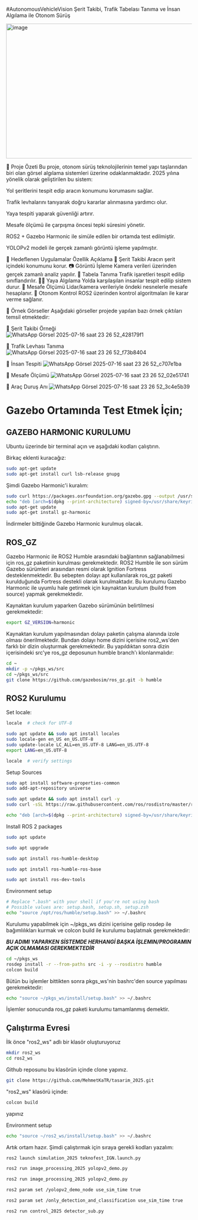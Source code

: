 #AutonomousVehicleVision Şerit Takibi, Trafik Tabelası Tanıma ve İnsan Algılama ile Otonom Sürüş

<img width="650" height="366" alt="image" src="https://github.com/user-attachments/assets/fe187b3b-85a3-47ba-89db-193c80f18daa" />

📌 Proje Özeti
Bu proje, otonom sürüş teknolojilerinin temel yapı taşlarından biri olan görsel algılama sistemleri üzerine odaklanmaktadır.
2025 yılına yönelik olarak geliştirilen bu sistem:

Yol şeritlerini tespit edip aracın konumunu korumasını sağlar.

Trafik levhalarını tanıyarak doğru kararlar alınmasına yardımcı olur.

Yaya tespiti yaparak güvenliği artırır.

Mesafe ölçümü ile çarpışma öncesi tepki süresini yönetir.

ROS2 + Gazebo Harmonic ile simüle edilen bir ortamda test edilmiştir.

YOLOPv2 modeli ile gerçek zamanlı görüntü işleme yapılmıştır.

🎯 Hedeflenen Uygulamalar
Özellik	Açıklama
🚧 Şerit Takibi	Aracın şerit içindeki konumunu korur.
📷 Görüntü İşleme	Kamera verileri üzerinden gerçek zamanlı analiz yapılır.
🛑 Tabela Tanıma	Trafik işaretleri tespit edilip sınıflandırılır.
🧍‍♂️ Yaya Algılama	Yolda karşılaşılan insanlar tespit edilip sistem durur.
📏 Mesafe Ölçümü	Lidar/kamera verileriyle öndeki nesnelerle mesafe hesaplanır.
🧠 Otonom Kontrol	ROS2 üzerinden kontrol algoritmaları ile karar verme sağlanır.

📸 Örnek Görseller
Aşağıdaki görseller projede yapılan bazı örnek çıktıları temsil etmektedir:

🔹 Şerit Takibi Örneği
![WhatsApp Görsel 2025-07-16 saat 23 26 52_428179f1](https://github.com/user-attachments/assets/c20fd587-e4d5-4904-9592-a179b2e1f5b8)


🔹 Trafik Levhası Tanıma
![WhatsApp Görsel 2025-07-16 saat 23 26 52_f73b8404](https://github.com/user-attachments/assets/63843c9f-92c9-4fc5-b21c-ed19fb009314)


🔹 İnsan Tespiti
![WhatsApp Görsel 2025-07-16 saat 23 26 52_c707e1ba](https://github.com/user-attachments/assets/ce33362f-68a6-4363-922c-9255a597fa56)


🔹 Mesafe Ölçümü
![WhatsApp Görsel 2025-07-16 saat 23 26 52_02e51741](https://github.com/user-attachments/assets/da5175a2-7ae9-44da-8d50-a72a2833b452)


🔹 Araç Duruş Anı
![WhatsApp Görsel 2025-07-16 saat 23 26 52_3c4e5b39](https://github.com/user-attachments/assets/8bec99b1-f016-4438-8cf5-45adf295563c)




# Gazebo Ortamında Test Etmek İçin;

## GAZEBO HARMONIC KURULUMU

Ubuntu üzerinde bir terminal açın ve aşağıdaki kodları çalıştırın.

Birkaç eklenti kuracağız:
```bash
sudo apt-get update
sudo apt-get install curl lsb-release gnupg
```

Şimdi Gazebo Harmonic'i kuralım:
```bash
sudo curl https://packages.osrfoundation.org/gazebo.gpg --output /usr/share/keyrings/pkgs-osrf-archive-keyring.gpg
echo "deb [arch=$(dpkg --print-architecture) signed-by=/usr/share/keyrings/pkgs-osrf-archive-keyring.gpg] http://packages.osrfoundation.org/gazebo/ubuntu-stable $(lsb_release -cs) main" | sudo tee /etc/apt/sources.list.d/gazebo-stable.list > /dev/null
sudo apt-get update
sudo apt-get install gz-harmonic
```

İndirmeler bittiğinde Gazebo Harmonic kurulmuş olacak.

## ROS_GZ

Gazebo Harmonic ile ROS2 Humble arasındaki bağlantının sağlanabilmesi için ros_gz paketinin kurulması gerekmektedir. ROS2 Humble ile son sürüm Gazebo sürümleri arasından resmi olarak Ignition Fortress desteklenmektedir. Bu sebepten dolayı apt kullanılarak ros_gz paketi kurulduğunda Fortress destekli olarak kurulmaktadır. Bu kurulumu Gazebo Harmonic ile uyumlu hale getirmek için kaynaktan kurulum (build from source) yapmak gerekmektedir.


Kaynaktan kurulum yaparken Gazebo sürümünün belirtilmesi gerekmektedir:
```bash
export GZ_VERSION=harmonic
```

Kaynaktan kurulum yapılmasından dolayı paketin çalışma alanında izole olması önerilmektedir. Bundan dolayı home dizini içerisine ros2_ws'den farklı bir dizin oluşturmak gerekmektedir. Bu yapıldıktan sonra dizin içerisindeki src'ye ros_gz deposunun humble branch'ı klonlanmalıdır:
```bash
cd ~
mkdir -p ~/pkgs_ws/src
cd ~/pkgs_ws/src
git clone https://github.com/gazebosim/ros_gz.git -b humble
```

## ROS2 Kurulumu

Set locale:
```bash
locale  # check for UTF-8

sudo apt update && sudo apt install locales
sudo locale-gen en_US en_US.UTF-8
sudo update-locale LC_ALL=en_US.UTF-8 LANG=en_US.UTF-8
export LANG=en_US.UTF-8

locale  # verify settings
```

Setup Sources
```bash
sudo apt install software-properties-common
sudo add-apt-repository universe
```

```bash
sudo apt update && sudo apt install curl -y
sudo curl -sSL https://raw.githubusercontent.com/ros/rosdistro/master/ros.key -o /usr/share/keyrings/ros-archive-keyring.gpg
```

```bash
echo "deb [arch=$(dpkg --print-architecture) signed-by=/usr/share/keyrings/ros-archive-keyring.gpg] http://packages.ros.org/ros2/ubuntu $(. /etc/os-release && echo $UBUNTU_CODENAME) main" | sudo tee /etc/apt/sources.list.d/ros2.list > /dev/null
```

Install ROS 2 packages
```bash
sudo apt update
```

```bash
sudo apt upgrade
```

```bash
sudo apt install ros-humble-desktop
```

```bash
sudo apt install ros-humble-ros-base
```

```bash
sudo apt install ros-dev-tools
```

Environment setup
```bash
# Replace ".bash" with your shell if you're not using bash
# Possible values are: setup.bash, setup.sh, setup.zsh
echo "source /opt/ros/humble/setup.bash" >> ~/.bashrc
```

Kurulumu yapabilmek için ~/pkgs_ws dizini içerisine gelip rosdep ile bağımlılıkları kurmak ve colcon build ile kurulumu başlatmak gerekmektedir:

***BU ADIMI YAPARKEN SİSTEMDE HERHANGİ BAŞKA İŞLEMIN/PROGRAMIN AÇIK OLMAMASI GEREKMEKTEDİR***
```bash
cd ~/pkgs_ws
rosdep install -r --from-paths src -i -y --rosdistro humble
colcon build
```

Bütün bu işlemler bittikten sonra pkgs_ws'nin bashrc'den source yapılması gerekmektedir:
```bash
echo "source ~/pkgs_ws/install/setup.bash" >> ~/.bashrc
```

İşlemler sonucunda ros_gz paketi kurulumu tamamlanmış demektir.

## Çalıştırma Evresi

İlk önce "ros2_ws" adlı bir klasör oluşturuyoruz
```bash
mkdir ros2_ws
cd ros2_ws
```

Github reposunu bu klasörün içinde clone yapınız.
```bash
git clone https://github.com/MehmetKaTR/tasarim_2025.git
```

"ros2_ws" klasörü içinde:
```bash
colcon build
```
yapınız

Environment setup
```bash
echo "source ~/ros2_ws/install/setup.bash" >> ~/.bashrc
```

Artık ortam hazır. Şimdi çalıştırmak için sıraya gerekli kodları yazalım:
```bash
ros2 launch simulation_2025 teknofest_IGN.launch.py
```

```bash
ros2 run image_processing_2025 yolopv2_demo.py
```

```bash
ros2 run image_processing_2025 yolopv2_demo.py
```

```bash
ros2 param set /yolopv2_demo_node use_sim_time true
```

```bash
ros2 param set /only_detection_and_classification use_sim_time true
```

```bash
ros2 run control_2025 detector_sub.py
```





